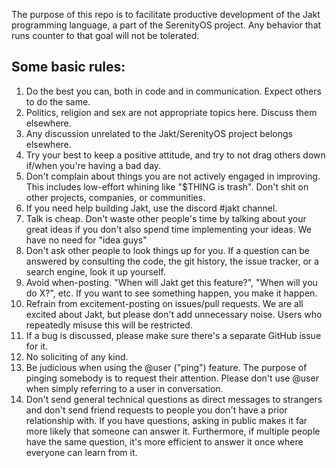 The purpose of this repo is to facilitate productive development of the Jakt programming language, a part of the SerenityOS project. Any behavior that runs counter to that goal will not be tolerated.

## Some basic rules:

1. Do the best you can, both in code and in communication. Expect others to do the same.
2. Politics, religion and sex are not appropriate topics here. Discuss them elsewhere.
3. Any discussion unrelated to the Jakt/SerenityOS project belongs elsewhere.
4. Try your best to keep a positive attitude, and try to not drag others down if/when you're having a bad day.
5. Don't complain about things you are not actively engaged in improving. This includes low-effort whining like "$THING is trash". Don't shit on other projects, companies, or communities. 
6. If you need help building Jakt, use the discord #jakt channel.
8. Talk is cheap. Don't waste other people's time by talking about your great ideas if you don't also spend time implementing your ideas. We have no need for "idea guys"
9. Don't ask other people to look things up for you. If a question can be answered by consulting the code, the git history, the issue tracker, or a search engine, look it up yourself.
10. Avoid when-posting. "When will Jakt get this feature?", "When will you do X?", etc. If you want to see something happen, you make it happen.
11. Refrain from excitement-posting on issues/pull requests. We are all excited about Jakt, but please don't add unnecessary noise. Users who repeatedly misuse this will be restricted.
12. If a bug is discussed, please make sure there's a separate GitHub issue for it.
13. No soliciting of any kind.
14. Be judicious when using the @user ("ping") feature. The purpose of pinging somebody is to request their attention. Please don't use @user when simply referring to a user in conversation.
15. Don't send general technical questions as direct messages to strangers and don't send friend requests to people you don't have a prior relationship with. If you have questions, asking in public makes it far more likely that someone can answer it. Furthermore, if multiple people have the same question, it's more efficient to answer it once where everyone can learn from it.